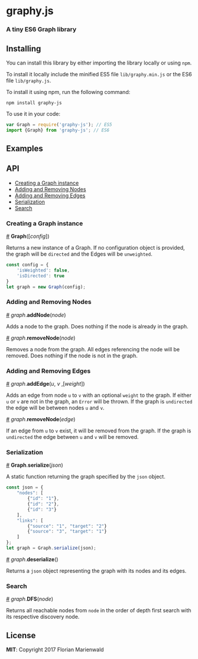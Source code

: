 # graphy.js 
### A tiny ES6 Graph library

## Installing

You can install this library by either importing the library locally or using `npm`.

To install it locally include the minified ES5 file `lib/graphy.min.js` or the ES6 file `lib/graphy.js`.

To install it using npm, run the following command:

`npm install graphy-js`

To use it in your code:

```javascript
var Graph = require('graphy-js'); // ES5
import {Graph} from 'graphy-js'; // ES6 
```

## Examples

## API

* [Creating a Graph instance](#constructor)
* [Adding and Removing Nodes](#add-remove-nodes)
* [Adding and Removing Edges](#add-remove-edges)
* [Serialization](#serialization)
* [Search](#search)

### Creating a Graph instance

<a name="constructor" href="#constructor">#</a> **Graph**([*config*])

Returns a new instance of a Graph. If no configuration object is provided, the graph will be `directed` and the Edges will be `unweighted`. 

```javascript
const config = {
    'isWeighted': false,
    'isDirected': true
}
let graph = new Graph(config);
```

### Adding and Removing Nodes

<a name="add-nodes" href="#add-nodes">#</a> *graph*.**addNode**(*node*)

Adds a node to the graph. Does nothing if the node is already in the graph. 

<a name="remove-nodes" href="#remove-nodes">#</a> *graph*.**removeNode**(*node*)

Removes a node from the graph. All edges referencing the node will be removed. Does nothing if the node is not in the graph.

### Adding and Removing Edges 

<a name="add-edges" href="#add-edges">#</a> *graph*.**addEdge**(*u*, *v* ,[*weight*])

Adds an edge from node `u` to `v` with an optional `weight` to the graph. If either `u` or `v` are not in the graph, an `Error` will be thrown. If the graph is `undirected` the edge will be between nodes `u` and `v`. 

<a name="remove-edges" href="#remove-edges">#</a> *graph*.**removeNode**(*edge*)

If an edge from `u` to `v` exist, it will be removed from the graph. If the graph is `undirected` the edge between `u` and `v` will be removed. 

### Serialization

<a name="serialization" href="#serialization">#</a> **Graph**.**serialize**(*json*)

A static function returning the graph specified by the `json` object. 

```javascript
const json = {
    "nodes": [
        {"id": "1"},
        {"id": "2"},
        {"id": "3"}
    ],
    "links": [
        {"source": "1", "target": "2"}
        {"source": "3", "target": "1"}
    ]
};
let graph = Graph.serialize(json);
```
<a name="deserialization" href="#deserialization">#</a> *graph*.**deserialize**()

Returns a `json` object representing the graph with its nodes and its edges.

### Search

<a name="dfs" href="dfs">#</a> *graph*.**DFS**(*node*)

Returns all reachable nodes from `node` in the order of depth first search with its respective discovery node. 

## License

**MIT**: Copyright 2017 Florian Marienwald